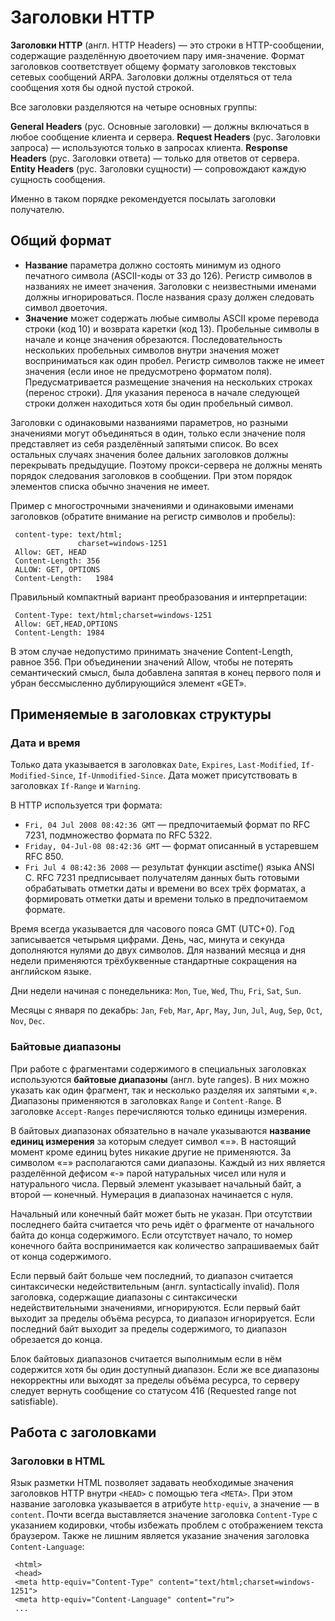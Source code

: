 # Заголовки HTTP

**Заголовки HTTP** (англ. HTTP Headers) — это строки в HTTP-сообщении, содержащие разделённую двоеточием пару имя-значение. Формат заголовков соответствует общему формату заголовков текстовых сетевых сообщений ARPA. Заголовки должны отделяться от тела сообщения хотя бы одной пустой строкой.

Все заголовки разделяются на четыре основных группы:

**General Headers** (рус. Основные заголовки) — должны включаться в любое сообщение клиента и сервера.
**Request Headers** (рус. Заголовки запроса) — используются только в запросах клиента.
**Response Headers** (рус. Заголовки ответа) — только для ответов от сервера.
**Entity Headers** (рус. Заголовки сущности) — сопровождают каждую сущность сообщения.

Именно в таком порядке рекомендуется посылать заголовки получателю.

## Общий формат

- **Название** параметра должно состоять минимум из одного печатного символа (ASCII-коды от 33 до 126). Регистр символов в названиях не имеет значения. Заголовки с неизвестными именами должны игнорироваться. После названия сразу должен следовать символ двоеточия.
- **Значение** может содержать любые символы ASCII кроме перевода строки (код 10) и возврата каретки (код 13). Пробельные символы в начале и конце значения обрезаются. Последовательность нескольких пробельных символов внутри значения может восприниматься как один пробел. Регистр символов также не имеет значения (если иное не предусмотрено форматом поля).
  Предусматривается размещение значения на нескольких строках (перенос строки). Для указания переноса в начале следующей строки должен находиться хотя бы один пробельный символ.

Заголовки с одинаковыми названиями параметров, но разными значениями могут объединяться в один, только если значение поля представляет из себя разделённый запятыми список. Во всех остальных случаях значения более дальних заголовков должны перекрывать предыдущие. Поэтому прокси-сервера не должны менять порядок следования заголовков в сообщении. При этом порядок элементов списка обычно значения не имеет.

Пример с многострочными значениями и одинаковыми именами заголовков (обратите внимание на регистр символов и пробелы):

     content-type: text/html;          
                   charset=windows-1251
     Allow: GET, HEAD
     Content-Length: 356
     ALLOW: GET, OPTIONS
     Content-Length:   1984

Правильный компактный вариант преобразования и интерпретации:

     Content-Type: text/html;charset=windows-1251
     Allow: GET,HEAD,OPTIONS
     Content-Length: 1984

В этом случае недопустимо принимать значение Content-Length, равное 356. При объединении значений Allow, чтобы не потерять семантический смысл, была добавлена запятая в конец первого поля и убран бессмысленно дублирующийся элемент «GET».

## Применяемые в заголовках структуры

### Дата и время

Только дата указывается в заголовках `Date`, `Expires`, `Last-Modified`, `If-Modified-Since`, `If-Unmodified-Since`. Дата может присутствовать в заголовках `If-Range` и `Warning`.

В HTTP используется три формата:

- `Fri, 04 Jul 2008 08:42:36 GMT` — предпочитаемый формат по RFC 7231, подмножество формата по RFC 5322.
- `Friday, 04-Jul-08 08:42:36 GMT` — формат описанный в устаревшем RFC 850.
- `Fri Jul 4 08:42:36 2008` — результат функции asctime() языка ANSI C.
  RFC 7231 предписывает получателям данных быть готовыми обрабатывать отметки даты и времени во всех трёх форматах, а формировать отметки даты и времени только в предпочитаемом формате.

Время всегда указывается для часового пояса GMT (UTC+0). Год записывается четырьмя цифрами. День, час, минута и секунда дополняются нулями до двух символов. Для названий месяца и дня недели применяются трёхбуквенные стандартные сокращения на английском языке.

Дни недели начиная с понедельника: `Mon`, `Tue`, `Wed`, `Thu`, `Fri`, `Sat`, `Sun`.

Месяцы с января по декабрь: `Jan`, `Feb`, `Mar`, `Apr`, `May`, `Jun`, `Jul`, `Aug`, `Sep`, `Oct`, `Nov`, `Dec`.

### Байтовые диапазоны

При работе с фрагментами содержимого в специальных заголовках используются **байтовые диапазоны** (англ. byte ranges). В них можно указать как один фрагмент, так и несколько разделяя их запятыми «,». Диапазоны применяются в заголовках `Range` и `Content-Range`. В заголовке `Accept-Ranges` перечисляются только единицы измерения.

В байтовых диапазонах обязательно в начале указываются **название единиц измерения** за которым следует символ «=». В настоящий момент кроме единиц bytes никакие другие не применяются. За символом «=» располагаются сами диапазоны. Каждый из них является разделённой дефисом «-» парой натуральных чисел или нуля и натурального числа. Первый элемент указывает начальный байт, а второй — конечный. Нумерация в диапазонах начинается с нуля.

Начальный или конечный байт может быть не указан. При отсутствии последнего байта считается что речь идёт о фрагменте от начального байта до конца содержимого. Если отсутствует начало, то номер конечного байта воспринимается как количество запрашиваемых байт от конца содержимого.

Если первый байт больше чем последний, то диапазон считается синтаксически недействительным (англ. syntactically invalid). Поля заголовка, содержащие диапазоны с синтаксически недействительными значениями, игнорируются. Если первый байт выходит за пределы объёма ресурса, то диапазон игнорируется. Если последний байт выходит за пределы содержимого, то диапазон обрезается до конца.

Блок байтовых диапазонов считается выполнимым если в нём содержится хотя бы один доступный диапазон. Если же все диапазоны некорректны или выходят за пределы объёма ресурса, то серверу следует вернуть сообщение со статусом 416 (Requested range not satisfiable).

## Работа с заголовками

### Заголовки в HTML

Язык разметки HTML позволяет задавать необходимые значения заголовков HTTP внутри `<HEAD>` с помощью тега `<META>`. При этом название заголовка указывается в атрибуте `http-equiv`, а значение — в `content`. Почти всегда выставляется значение заголовка `Content-Type` с указанием кодировки, чтобы избежать проблем с отображением текста браузером. Также не лишним является указание значения заголовка `Content-Language`:

     <html>
     <head>
     <meta http-equiv="Content-Type" content="text/html;charset=windows-1251">
     <meta http-equiv="Content-Language" content="ru">
     ...
